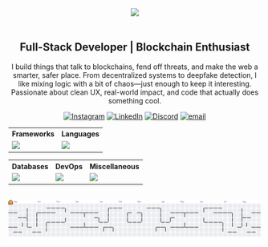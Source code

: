 <div align="center"><picture>
 <img src="https://capsule-render.vercel.app/api?type=blur&color=gradient&height=300&section=header&text=Hey!%20I'm%20Kautilya%20DK&fontColor=FFFFFF"/>
</picture>
</div>

<br>
<div align="center">
  
## Full-Stack Developer | Blockchain Enthusiast
  
I build things that talk to blockchains, fend off threats, and make the web a smarter, safer place. From decentralized systems to deepfake detection, I like mixing logic with a bit of chaos—just enough to keep it interesting. Passionate about clean UX, real-world impact, and code that actually does something cool.
  
  [![Instagram](https://img.shields.io/badge/Instagram-%23E4405F.svg?style=for-the-badge&logo=instagram)](https://instagram.com/kautilyadevaraj) [![LinkedIn](https://img.shields.io/badge/LinkedIn-%230077B5.svg?style=for-the-badge&logo=linkedin&logoColor=white)](https://www.linkedin.com/in/kautilyadk) [![Discord](https://img.shields.io/badge/Discord-%237289DA.svg?style=for-the-badge&logo=discord&logoColor=white)](https://discordapp.com/users/569491969735262219) [![email](https://img.shields.io/badge/Email-D14836?style=for-the-badge&logo=gmail&logoColor=white)](mailto:kautilyadk@gmail.com)

</div>

<div align="center">
  <table>
    <tr>
      <th>Frameworks</th>
      <th>Languages</th>
    </tr>
    <tr>
      <td>
        <img src="https://skillicons.dev/icons?i=next,bootstrap,tailwindcss,nodejs,react,flask,nest,tailwind&theme=light" />
      </td>
      <td>
        <img src="https://skillicons.dev/icons?i=solidity,javascript,typescript,java,python,html,css,c,cpp,md&theme=light" />
      </td>
    </tr>
  </table>
</div>

<!-- Row 2: Databases + Package Managers + Others -->
<div align="center">
  <table>
    <tr>
      <th>Databases</th>
      <th>DevOps</th>
      <th>Miscellaneous</th>
    </tr>
    <tr>
      <td>
        <img src="https://skillicons.dev/icons?i=mysql,postgresql,mongodb,sqlite,prisma&theme=light" />
      </td>
      <td>
        <img src="https://skillicons.dev/icons?i=docker,vercel,git,github,githubactions,aws&theme=light" />
      </td>
      <td>
        <img src="https://skillicons.dev/icons?i=vercel,git,supabase,npm,pnpm,notion,postman&theme=light" />
      </td>
    </tr>
  </table>
</div>

<br>

<picture>
  <source media="(prefers-color-scheme: dark)" srcset="https://raw.githubusercontent.com/kautilyadevaraj/kautilyadevaraj/output/pacman-contribution-graph-dark.svg">
  <source media="(prefers-color-scheme: light)" srcset="https://raw.githubusercontent.com/kautilyadevaraj/kautilyadevaraj/output/pacman-contribution-graph.svg">
  <img alt="pacman contribution graph" src="https://raw.githubusercontent.com/kautilyadevaraj/kautilyadevaraj/output/pacman-contribution-graph.svg">
</picture>



